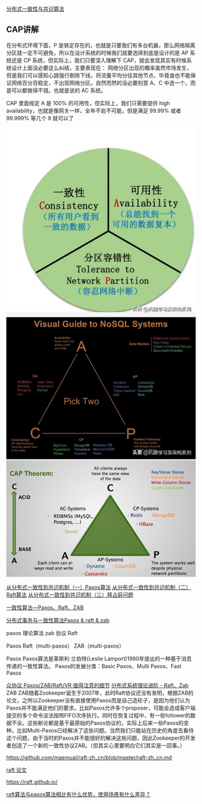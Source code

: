 [分布式一致性与共识算法](https://www.jianshu.com/p/f73cee95821e)

## CAP讲解
在分布式环境下面，P 是铁定存在的，也就是只要我们有多台机器，那么网络隔离分区就一定不可避免，所以在设计系统的时候我们就要选择到底是设计的是 AP 系统还是 CP 系统，但实际上，我们只要深入理解下 CAP，就会发现其实有时候系统设计上面没必要这么纠结，主要表现在：
网络分区出现的概率虽然市场发生，但是我们可以感知心跳强行剔除下线，将流量平均分往其他节点，毕竟谁也不能保证网络百分百稳定，不出现网络分区。自然而然的没必要刻意 A、C 中选一个，而是可以都做得不错。也就是说的 AC 系统。

CAP 里面规定 A 是 100% 的可用性，但实际上，我们只需要提供 high availability，也就是像网关一样，全年不宕不可能，但是满足 99.99% 或者 99.999% 等几个 9 就可以了

![](../img/cap-1.jpeg)
![](../img/cap-2.jpeg)
![](../img/cap-3.png)

[从分布式一致性到共识机制（一）Paxos算法](https://www.cnblogs.com/binyue/p/8645565.html)
[从分布式一致性到共识机制（二）Raft算法](https://www.cnblogs.com/binyue/p/8647733.html)
[从分布式一致性到共识机制（三）拜占庭问题](https://www.cnblogs.com/binyue/p/8647743.html)


[一致性算法—Paxos、Raft、ZAB](https://blog.csdn.net/bulingma/article/details/89438851)

[分布式事务与一致性算法Paxos & raft & zab](https://blog.csdn.net/followmyinclinations/article/details/52870418)

paxos 理论算法
zab 协议
Raft

Paxos
Raft（multi-paxos）
ZAB（multi-paxos）

Pasox
Paxos算法是莱斯利·兰伯特(Leslie Lamport)1990年提出的一种基于消息传递的一致性算法。
Paxos的发展分类：Basic Paxos、Multi Paxos、Fast Paxos

[众协议 Paxos/ZAB/Raft/VR 值得注意的细节](https://www.jianshu.com/p/4dcf3325269d)
[分布式系统理论进阶 - Raft、Zab](https://zhuanlan.zhihu.com/p/23279196)
ZAB
ZAB随着Zookeeper诞生于2007年，此时Raft协议还没有发明，根据ZAB的论文，之所以Zookeeper没有直接使用Paxos而是自己造轮子，是因为他们认为Paxos并不能满足他们的要求。比如Paxos允许多个proposer，可能会造成客户端提交的多个命令没法按照FIFO次序执行。同时在恢复过程中，有一些follower的数据不全。这些断论都是基于最原始的Paxos协议的，实际上后来一些Paxos的变种，比如Multi-Paxos已经解决了这些问题。当然我们只能站在历史的角度去看待这个问题，由于当时的Paxos并不能很好的解决这些问题，因此Zookeeper的开发者创造了一个新的一致性协议ZAB。（但其实心里要明白它们其实是一回事。）

https://github.com/maemual/raft-zh_cn/blob/master/raft-zh_cn.md

[raft 论文](../files/raft.pdf)

https://raft.github.io/

[raft算法与paxos算法相比有什么优势，使用场景有什么差异？](https://www.zhihu.com/question/36648084)